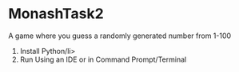 # MonashTask2
<p>A game where you guess a randomly generated number from 1-100</p>
<ol>
  <li>Install Python/li>
  <li>Run Using an IDE or in Command Prompt/Terminal</li>
</ol>
